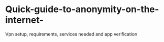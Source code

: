 # Quick-guide-to-anonymity-on-the-internet-
Vpn setup, requirements, services needed and app verification
